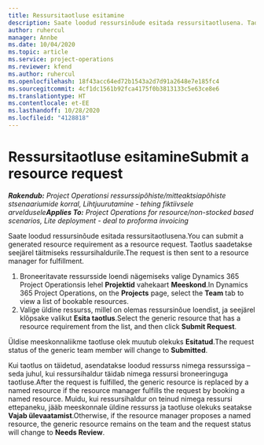 ```yaml
---
title: Ressursitaotluse esitamine
description: Saate loodud ressursinõude esitada ressursitaotlusena. Taotlus saadetakse seejärel täitmiseks ressursihaldurile.
author: ruhercul
manager: Annbe
ms.date: 10/04/2020
ms.topic: article
ms.service: project-operations
ms.reviewer: kfend
ms.author: ruhercul
ms.openlocfilehash: 18f43acc64ed72b1543a2d7d91a2648e7e185fc4
ms.sourcegitcommit: 4cf1dc1561b92fca4175f0b3813133c5e63ce8e6
ms.translationtype: HT
ms.contentlocale: et-EE
ms.lasthandoff: 10/28/2020
ms.locfileid: "4128818"
---
```

# <a name="submit-a-resource-request"></a><span data-ttu-id="7d36b-104">Ressursitaotluse esitamine</span><span class="sxs-lookup"><span data-stu-id="7d36b-104">Submit a resource request</span></span>

<span data-ttu-id="7d36b-105">_**Rakendub:** Project Operationsi ressurssipõhiste/mitteaktsiapõhiste stsenaariumide korral,  Lihtjuurutamine - tehing fiktiivsele arveldusele_</span><span class="sxs-lookup"><span data-stu-id="7d36b-105">_**Applies To:** Project Operations for resource/non-stocked based scenarios, Lite deployment - deal to proforma invoicing_</span></span>

<span data-ttu-id="7d36b-106">Saate loodud ressursinõude esitada ressursitaotlusena.</span><span class="sxs-lookup"><span data-stu-id="7d36b-106">You can submit a generated resource requirement as a resource request.</span></span> <span data-ttu-id="7d36b-107">Taotlus saadetakse seejärel täitmiseks ressursihaldurile.</span><span class="sxs-lookup"><span data-stu-id="7d36b-107">The request is then sent to a resource manager for fulfillment.</span></span>

1. <span data-ttu-id="7d36b-108">Broneeritavate ressursside loendi nägemiseks valige Dynamics 365 Project Operationsis lehel **Projektid** vahekaart **Meeskond**.</span><span class="sxs-lookup"><span data-stu-id="7d36b-108">In Dynamics 365 Project Operations, on the **Projects** page, select the **Team** tab to view a list of bookable resources.</span></span> 
2. <span data-ttu-id="7d36b-109">Valige üldine ressurss, millel on olemas ressursinõue loendist, ja seejärel klõpsake valikut **Esita taotlus**.</span><span class="sxs-lookup"><span data-stu-id="7d36b-109">Select the generic resource that has a resource requirement from the list, and then click **Submit Request**.</span></span>

<span data-ttu-id="7d36b-110">Üldise meeskonnaliikme taotluse olek muutub olekuks **Esitatud**.</span><span class="sxs-lookup"><span data-stu-id="7d36b-110">The request status of the generic team member will change to **Submitted**.</span></span>

<span data-ttu-id="7d36b-111">Kui taotlus on täidetud, asendatakse loodud ressurss nimega ressurssiga – seda juhul, kui ressursihaldur täidab nimega ressursi broneeringuga taotluse.</span><span class="sxs-lookup"><span data-stu-id="7d36b-111">After the request is fulfilled, the generic resource is replaced by a named resource if the resource manager fulfills the request by booking a named resource.</span></span> <span data-ttu-id="7d36b-112">Muidu, kui ressursihaldur on teinud nimega ressursi ettepaneku, jääb meeskonnale üldine ressurss ja taotluse olekuks seatakse **Vajab ülevaatamist**.</span><span class="sxs-lookup"><span data-stu-id="7d36b-112">Otherwise, if the resource manager proposes a named resource, the generic resource remains on the team and the request status will change to **Needs Review**.</span></span>
